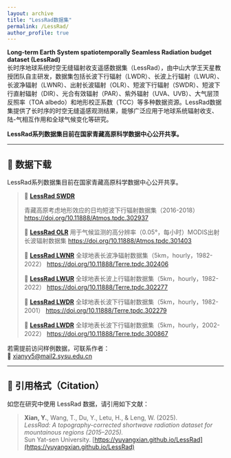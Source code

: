 ```yaml
---
layout: archive
title: "LessRad数据集"
permalink: /LessRad/
author_profile: true
---
```


**Long-term Earth System spatiotemporally Seamless Radiation budget dataset (LessRad)**  
    长时序地球系统时空无缝辐射收支遥感数据集（LessRad），由中山大学王天星教授团队自主研发，数据集包括长波下行辐射（LWDR）、长波上行辐射（LWUR）、长波净辐射（LWNR）、出射长波辐射（OLR）、短波下行辐射（SWDR）、短波下行直射辐射（DIR）、光合有效辐射（PAR）、紫外辐射（UVA、UVB）、大气层顶反照率（TOA albedo）和地形校正系数（TCC）等多种数据资源。LessRad数据集提供了长时序的时空无缝遥感观测结果，能够广泛应用于地球系统辐射收支、陆-气相互作用和全球气候变化等研究。
    
**LessRad系列数据集目前在国家青藏高原科学数据中心公开共享。**

---

## 📂 数据下载

LessRad系列数据集目前在国家青藏高原科学数据中心公开共享。


> 🔗 **[LessRad SWDR](https://doi.org/10.11888/Atmos.tpdc.302937)**
> 
> 青藏高原考虑地形效应的日均短波下行辐射数据集（2016-2018）
> https://doi.org/10.11888/Atmos.tpdc.302937
>
> 
> 🔗 **[LessRad OLR](https://doi.org/10.11888/Atmos.tpdc.301403)**
> 用于气候监测的高分辨率（0.05°，每小时）MODIS出射长波辐射数据集
> https://doi.org/10.11888/Atmos.tpdc.301403
>
> 
> 🔗 **[LessRad LWNR](https://doi.org/10.11888/Terre.tpdc.302406)**
> 全球地表长波净辐射数据集（5km，hourly，1982-2022）
> https://doi.org/10.11888/Terre.tpdc.302406
>
> 
> 🔗 **[LessRad LWUR](https://doi.org/10.11888/Terre.tpdc.302277)**
全球地表长波上行辐射数据集（5km，hourly，1982-2022）
> https://doi.org/10.11888/Terre.tpdc.302277
>
> 
> 🔗 **[LessRad LWDR](https://doi.org/10.11888/Terre.tpdc.302279)**
> 全球地表长波下行辐射数据集（5km，hourly，1982-2001）
> https://doi.org/10.11888/Terre.tpdc.302279
>
> 
> 🔗 **[LessRad LWDR](https://doi.org/10.11888/Terre.tpdc.300867)**
 全球地表长波下行辐射数据集（5km，hourly，2002-2022）
https://doi.org/10.11888/Terre.tpdc.300867

若需提前访问样例数据，可联系作者：  
📧 [xianyy5@mail2.sysu.edu.cn](mailto:xianyy5@mail2.sysu.edu.cn)

---

## 📖 引用格式（Citation）

如您在研究中使用 LessRad 数据，请引用如下文献：
> **Xian, Y.**, Wang, T., Du, Y., Letu, H., & Leng, W. (2025).  
> *LessRad: A topography-corrected shortwave radiation dataset for mountainous regions (2015–2025).*  
> Sun Yat-sen University. [https://yuyangxian.github.io/LessRad](https://yuyangxian.github.io/LessRad)

